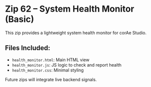 # Zip 62 – System Health Monitor (Basic)

This zip provides a lightweight system health monitor for corAe Studio.

## Files Included:
- `health_monitor.html`: Main HTML view
- `health_monitor.js`: JS logic to check and report health
- `health_monitor.css`: Minimal styling

Future zips will integrate live backend signals.